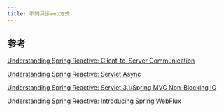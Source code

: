 ```yaml
---
title: 不同异步web方式
---
```


## 参考

[Understanding Spring Reactive: Client-to-Server Communication](https://dzone.com/articles/understanding-spring-reactiveclient-to-server-comm)

[Understanding Spring Reactive: Servlet Async](https://dzone.com/articles/understanding-spring-reactive-servlet-async)

[Understanding Spring Reactive: Servlet 3.1/Spring MVC Non-Blocking IO](https://dzone.com/articles/servlet-31spring-mvc-non-blocking-io)

[Understanding Spring Reactive: Introducing Spring WebFlux](https://dzone.com/articles/understanding-spring-reactiveintroducing-spring-we)
